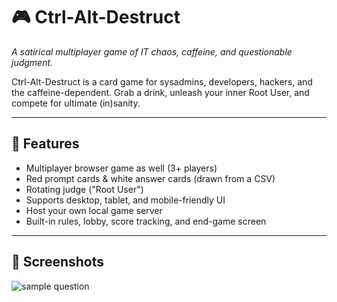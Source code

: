 # 🎮 Ctrl-Alt-Destruct

*A satirical multiplayer game of IT chaos, caffeine, and questionable judgment.*

Ctrl-Alt-Destruct is a card game for sysadmins, developers, hackers, and the caffeine-dependent. Grab a drink, unleash your inner Root User, and compete for ultimate (in)sanity.

---

## 🚀 Features

- Multiplayer browser game as well (3+ players)
- Red prompt cards & white answer cards (drawn from a CSV)
- Rotating judge ("Root User")
- Supports desktop, tablet, and mobile-friendly UI
- Host your own local game server
- Built-in rules, lobby, score tracking, and end-game screen

---

## 📸 Screenshots


![sample question](https://github.com/user-attachments/assets/87a4bcf6-0e6e-4da6-90e7-2018735780be)
